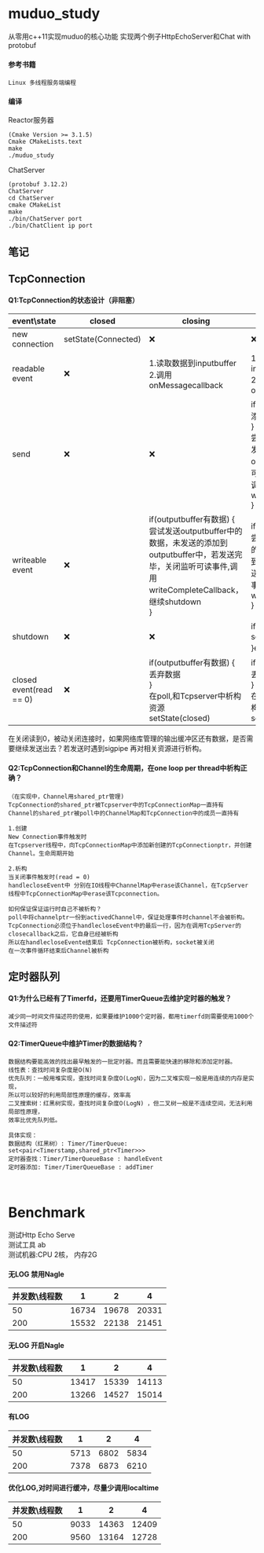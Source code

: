 # muduo_study
从零用c++11实现muduo的核心功能
实现两个例子HttpEchoServer和Chat with protobuf

#### 参考书籍
```
Linux 多线程服务端编程
```

#### 编译
Reactor服务器
```
(Cmake Version >= 3.1.5)
Cmake CMakeLists.text
make
./muduo_study
```
ChatServer
```
(protobuf 3.12.2)
ChatServer
cd ChatServer
cmake CMakeList
make
./bin/ChatServer port
./bin/ChatClient ip port
```
## 笔记
## TcpConnection 

#### Q1:TcpConnection的状态设计（非阻塞）

event\state | closed |  closing | connected 
-|-|-|-
new connection | setState(Connected) | ❌ | ❌|
readable event|  ❌ | 1.读取数据到inputbuffer <br>2.调用onMessagecallback |1.读取数据到inputbuffer  <br>2.调用onMessagecallback|
send          | ❌ | ❌ |if(outputbuffer有数据){<br>添加数据到outputbuffer<br>} else{<br>尝试发送数据，若没有发送完，则添加到outputbufer中，并监听可写事件，若发送完毕调用writeCompleteCallback<br>}|
writeable event| ❌ | if(outputbuffer有数据) {<br>尝试发送outputbuffer中的数据，未发送的添加到outputbuffer中，若发送完毕，关闭监听可读事件,调用writeCompleteCallback，<br>继续shutdown<br>} |if(outputbuffer有数据){<br>尝试发送outputbuffer中的数据，未发送的添加到outputbuffer中，若发送完毕，关闭监听可读事件,调用writeCompleteCallback<br>}|
shutdown | ❌ | ❌ |if(outputbuffer有数据) {<br>setState(closing)<br>}else{调用shutdown}|
closed event(read == 0) | ❌ |if(outputbuffer有数据) {<br>丢弃数据<br>}<br>  在poll,和Tcpserver中析构资源<br>setState(closed) |if(outputbuffer有数据) {<br>丢弃数据<br>}<br> 在poll,和Tcpserver中析构资源<br>setState(closed) |


在关闭读到0，被动关闭连接时，如果网络库管理的输出缓冲区还有数据，是否需要继续发送出去？若发送时遇到sigpipe 再对相关资源进行析构。

#### Q2:TcpConnection和Channel的生命周期，在one loop per thread中析构正确？
```
（在实现中，Channel用shared_ptr管理)
TcpConnection的shared_ptr被Tcpserver中的TcpConnectionMap一直持有
Channel的shared_ptr被poll中的ChannelMap和TcpConnection中的成员一直持有

1.创建
New Connection事件触发时
在Tcpserver线程中，向TcpConnectionMap中添加新创建的TcpConnectionptr，并创建Channel。生命周期开始

2.析构
当关闭事件触发时(read = 0)
handlecloseEvent中 分别在IO线程中ChannelMap中erase该Channel，在TcpServer
线程中TcpConnectionMap中erase该Tcpconnection。

如何保证保证运行时自己不被析构？
poll中将channelptr一份到activedChannel中，保证处理事件时channel不会被析构。
TcpConnection必须位于handlecloseEvent中的最后一行，因为在调用TcpServer的closecallback之后，它自身已经被析构
所以在handlecloseEvente结束后 TcpConnection被析构，socket被关闭
在一次事件循环结束后Channel被析构
```



## 定时器队列

#### Q1:为什么已经有了Timerfd，还要用TimerQueue去维护定时器的触发？
```
减少同一时间文件描述符的使用，如果要维护1000个定时器，都用timerfd则需要使用1000个文件描述符

```     
#### Q2:TimerQueue中维护Timer的数据结构？
```
数据结构要能高效的找出最早触发的一批定时器。而且需要能快速的移除和添加定时器。
线性表：查找时间复杂度是O(N)
优先队列：一般用堆实现，查找时间复杂度O(LogN），因为二叉堆实现一般是用连续的内存是实现，
所以可以较好的利用局部性原理的缓存，效率高
二叉搜索树：红黑树实现，查找时间复杂度O(LogN) ，但二叉树一般是不连续空间，无法利用局部性原理，
效率比优先队列低。

具体实现：
数据结构（红黑树）: Timer/TimerQueue: set<pair<Timerstamp,shared_ptr<Timer>>>
定时器查找：Timer/TimerQueueBase : handleEvent
定时器添加: Timer/TimerQueueBase : addTimer



```





# Benchmark
测试Http Echo Serve <br>
测试工具 ab <br>
测试机器:CPU 2核， 内存2G
#### 无LOG 禁用Nagle
并发数\线程数 | 1 |  2 | 4 
-|-|-|-
50| 16734 | 19678 |20331 |
200| 15532| 22138 |21451 |

#### 无LOG 开启Nagle
并发数\线程数 | 1 |  2 | 4 
-|-|-|-
50| 13417 | 15339 |14113 |
200| 13266 | 14527 | 15014|

#### 有LOG
并发数\线程数 | 1 |  2 | 4 
-|-|-|-
50| 5713 | 6802 |5834 |
200| 7378| 6873 |6210 |

#### 优化LOG,对时间进行缓冲，尽量少调用localtime
并发数\线程数 | 1 |  2 | 4 
-|-|-|-
50| 9033 | 14363 |12409 |
200| 9560| 13164 |12728 |


